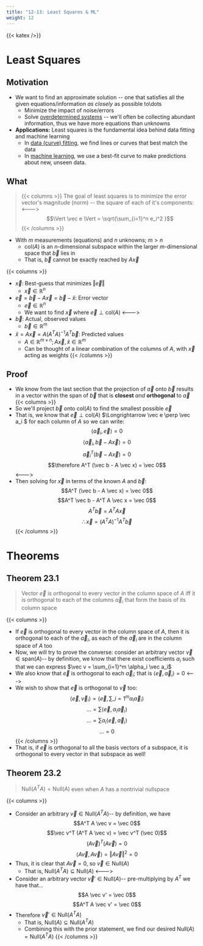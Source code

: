 ```yaml
---
title: "12-13: Least Squares & ML"
weight: 12
---
```


{{< katex />}}

# Least Squares

## Motivation

- We want to find an approximate solution -- one that satisfies all the given equations/information _as closely_ as possible to\dots
    - Minimize the impact of noise/errors
    - Solve [overdetermined systems](https://en.wikipedia.org/wiki/Overdetermined_system) -- we'll often be collecting abundant information, thus we have more equations than unknowns
- **Applications:** Least squares is the fundamental idea behind data fitting and machine learning
    - In [data (curve) fitting](https://en.wikipedia.org/wiki/Curve_fitting), we find lines or curves that best match the data
    - In [machine learning](https://en.wikipedia.org/wiki/Machine_learning), we use a best-fit curve to make predictions about new, unseen data.


## What

>{{< columns >}}<!-- mathjax fix -->
The goal of least squares is to minimize the error vector's magnitude (norm) -- the square of each of it's components:
<---><!-- mathjax fix -->
$$\Vert \vec e \Vert = \sqrt{\sum_{i=1}^n e_i^2 }$$
{{< /columns >}}


- With $m$ measurements (equations) and $n$ unknowns; $m > n$
    - $\text{col}(A)$ is an $n$-dimensional subspace within the larger $m$-dimensional space that $\vec b$ lies in
    - That is, $\vec b$ cannot be exactly reached by $A\vec x$

{{< columns >}}<!-- mathjax fix -->


- $\vec x$: Best-guess that minimizes $\Vert \vec e \Vert$
    - $\vec x \in \mathbb{R}^{n}$
- $\vec e = \vec b - A\vec x = \vec b - \hat x$: Error vector
    - $\vec e \in \mathbb{R}^{n}$
    - We want to find $\vec x$ where $\vec e \perp \text{col}(A)$
<---><!-- mathjax fix -->
- $\vec b$: Actual, observed values
    - $\vec b \in \mathbb{R}^{m}$
- $\hat x = A \vec x = A (A^T A)^{-1} A^T \vec b$: Predicted values
    - $A \in \mathbb{R}^{m \times n}; A\vec x, \hat x \in \mathbb{R}^{m}$
    - Can be thought of a linear combination of the columns of $A$, with $\vec x$ acting as weights
{{< /columns >}}


## Proof

- We know from the last section that the projection of $\vec a$ onto $\vec b$ results in a vector within the span of $\vec b$ that is **closest** _and_ **orthogonal** to $\vec a$
{{< columns >}}<!-- mathjax fix -->
- So we'll project $\vec b$ onto $\text{col}(A)$ to find the smallest possible $\vec e$
- That is, we know that $\vec e \perp \text{col}(A)$ $\Longrightarrow \vec e \perp \vec a_i $ for each column of $A$ so we can write:
$$\langle \vec a_i, \vec e \rangle = 0$$
$$\langle \vec a_i, \vec b - A\vec x \rangle = 0$$
$$\vec a_i^T (\vec b - A\vec x) = 0$$
$$\therefore A^T (\vec b - A \vec x) = \vec 0$$
<---><!-- mathjax fix -->
- Then solving for $\vec x$ in terms of the known $A$ and $\vec b$:
$$A^T (\vec b - A \vec x) = \vec 0$$
$$A^T \vec b - A^T A \vec x = \vec 0$$
$$A^T \vec b = A^T A \vec x$$
$$ \therefore \vec x = (A^T A )^{-1} A^T \vec b$$
{{< /columns >}}

# Theorems

## Theorem 23.1

> Vector $\vec e$ is orthogonal to every vector in the column space of $A$ iff it is orthogonal to each of the columns $\vec a_i$ that form the basis of its column space

{{< columns >}}<!-- mathjax fix -->
- If $\vec e$ is orthogonal to every vector in the column space of $A$, then it is orthogonal to each of the $\vec a_i$, as each of the $\vec a_i$ are in the column space of $A$ too
- Now, we will try to prove the converse: consider an arbitrary vector $\vec v \in \text{span}(A)$-- by definition, we know that there exist coefficients $\alpha_i$ such that we can express $\vec v = \sum_{i=1}^m \alpha_i \vec a_i$
- We also know that $\vec e$ is orthogonal to each $\vec a_i$; that is $\langle \vec e, \vec a_i \rangle = 0$
<---><!-- mathjax fix -->
- We wish to show that $\vec{e}$ is orthogonal to $\vec{v}$ too:
$$\langle\vec{e},\vec{v}_i \rangle = \left\langle \vec{e}, \sum\_{i=1}^m \alpha_i \vec a_i \right\rangle$$
$$\dots = \sum \left\langle \vec{e},  \alpha_i \vec a_i \right\rangle$$
$$\dots = \sum \alpha_i \left\langle \vec{e},   \vec a_i \right\rangle$$
$$\dots = 0$$
{{< /columns >}}
- That is, if $\vec e$ is orthogonal to all the basis vectors of a subspace, it is orthogonal to every vector in that subspace as well!

## Theorem 23.2

> $\text{Null}(A^TA) = \text{Null}(A)$ even when $A$ has a nontrivial nullspace

{{< columns >}}<!-- mathjax fix -->
- Consider an arbitrary $\vec v \in \text{Null}(A^T A)$-- by definition, we have
$$A^T A \vec v = \vec 0$$
$$\vec v^T (A^T A \vec v) = \vec v^T (\vec 0)$$
$$(A \vec v)^T (A \vec v) = 0$$
$$\langle A \vec v, A \vec v \rangle = \Vert A\vec v \Vert ^2 = 0$$
- Thus, it is clear that $A \vec v = 0$, so $\vec v \in \text{Null}(A)$
    - That is, $\text{Null}(A^T A) \subseteq \text{Null}(A)$
<---><!-- mathjax fix -->
- Consider an arbitrary vector $\vec v' \in \text{Null}(A)$-- pre-multiplying by $A^T$ we have that...
$$A \vec v' = \vec 0$$
$$A^T A \vec v' = \vec 0$$
- Therefore $\vec v' \in \text{Null}(A^T A)$
    - That is, $\text{Null}(A) \subseteq \text{Null}(A^T A)$
    - Combining this with the prior statement, we find our desired $\text{Null}(A) = \text{Null}(A^T A)$
{{< /columns >}}




